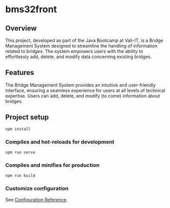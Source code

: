 # bms32front

## Overview
This project, developed as part of the Java Bootcamp at Vali-IT, is a Bridge Management System designed to streamline the handling of information related to bridges. The system empowers users with the ability to effortlessly add, delete, and modify data concerning existing bridges.

## Features
The Bridge Management System provides an intuitive and user-friendly interface, ensuring a seamless experience for users at all levels of technical expertise.
Users can add, delete, and modify (to come) information about bridges.


## Project setup
```
npm install
```

### Compiles and hot-reloads for development
```
npm run serve
```

### Compiles and minifies for production
```
npm run build
```

### Customize configuration
See [Configuration Reference](https://cli.vuejs.org/config/).
